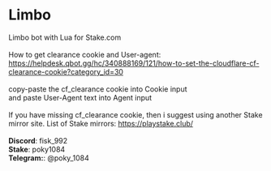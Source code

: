 # Limbo
Limbo bot with Lua for Stake.com
<br />
<br />
How to get clearance cookie and User-agent:<br />
https://helpdesk.qbot.gg/hc/340888169/121/how-to-set-the-cloudflare-cf-clearance-cookie?category_id=30
<br /><br />
copy-paste the cf_clearance cookie into Cookie input<br />
and paste User-Agent text into Agent input<br />
<br />
If you have missing cf_clearance cookie, then i suggest using another Stake mirror site.
List of Stake mirrors: https://playstake.club/
<br />
<br />
<b>Discord</b>: fisk_992 <br />
<b>Stake</b>: poky1084 <br />
<b>Telegram:</b>: @poky_1084
